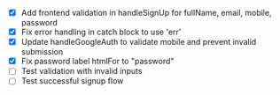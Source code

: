 - [x] Add frontend validation in handleSignUp for fullName, email, mobile, password
- [x] Fix error handling in catch block to use 'err'
- [x] Update handleGoogleAuth to validate mobile and prevent invalid submission
- [x] Fix password label htmlFor to "password"
- [ ] Test validation with invalid inputs
- [ ] Test successful signup flow

